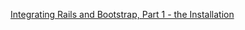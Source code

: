 [Integrating Rails and Bootstrap, Part 1 - the Installation](https://launchschool.com/blog/integrating-rails-and-bootstrap-part-1)
